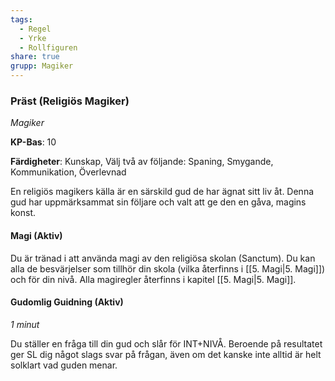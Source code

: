 ```yaml
---
tags:
  - Regel
  - Yrke
  - Rollfiguren
share: true
grupp: Magiker
---
```

### Präst (Religiös Magiker)
*Magiker*

**KP-Bas**: 10

**Färdigheter**: Kunskap, Välj två av följande: Spaning, Smygande, Kommunikation, Överlevnad

En religiös magikers källa är en särskild gud de har ägnat sitt liv åt. Denna gud har uppmärksammat sin följare och valt att ge den en gåva, magins konst.


#### Magi (Aktiv)
Du är tränad i att använda magi av den religiösa skolan (Sanctum). Du kan alla de besvärjelser som tillhör din skola (vilka återfinns i [[5. Magi|5. Magi]]) och för din nivå. Alla magiregler återfinns i kapitel [[5. Magi|5. Magi]].  

#### Gudomlig Guidning (Aktiv)
*1 minut*

Du ställer en fråga till din gud och slår för INT+NIVÅ. Beroende på resultatet ger SL dig något slags svar på frågan, även om det kanske inte alltid är helt solklart vad guden menar.